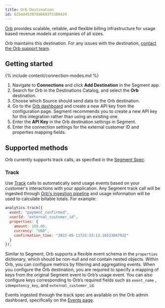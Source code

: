 ```yaml
---
title: Orb Destination
id: 625ed45387dd6603f5380424
---
```

[Orb](https://www.withorb.com/) provides scalable, reliable, and flexible billing infrastructure for usage based revenue models at companies of all sizes.

Orb maintains this destination. For any issues with the destination, [contact the Orb support team](mailto:support@withorb.com).

## Getting started

{% include content/connection-modes.md %}

1. Navigate to **Connections** and click **Add Destination** in the Segment app. 
2. Search for *Orb* in the Destinations Catalog, and select the **Orb** destination.
3. Choose which Source should send data to the Orb destination.
4. Go to the [Orb dashboard](https://app.billwithorb.com) and create a new API key from the configuration page.  Segment recommends you to create a new API key for this integration rather than using an existing one.
5. Enter the **API Key** in the Orb destination settings in Segment.
6. Enter the connection settings for the external customer ID and properties mapping fields.

## Supported methods

Orb currently supports track calls, as specified in the [Segment Spec](/docs/connections/spec).

### Track

Use [Track](/docs/connections/spec/track) calls to automatically send usage events based on your customer's interactions with your application. Any Segment track call will be ingested through [Orb's ingestion pipeline](https://docs.withorb.com/docs/orb-docs/event-ingestion) and usage information will be used to calculate billable totals. For example:
```js
analytics.track({
  event: "payment_confirmed",
  userId: "external_customer_id",
  properties: {
    amount: 100.00,
    currency: "USD",
    confirmation_time: "2022-05-11T21:33:13.1652304793Z"
  }
});
```
Similar to Segment, Orb supports a flexible event schema in the `properties` dictionary, which should be non-null and not contain nested objects. Within Orb, you can configure metrics by filtering and aggregating events. When you configure the Orb destination, you are required to specify a mapping of keys from the original Segment event to Orb’s usage event. You can also configure keys corresponding to Orb’s required fields such as `event_name` , `idempotency_key`, and `external_customer_id`. 

Events ingested through the track spec are available on the Orb admin dashboard, specifically on the [Events page](https://app.billwithorb.com/events).